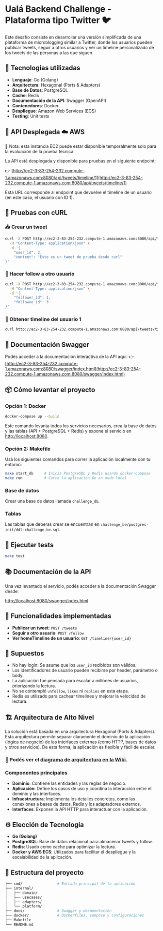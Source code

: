 # Ualá Backend Challenge - Plataforma tipo Twitter 🐦

Este desafío consiste en desarrollar una versión simplificada de una plataforma de microblogging similar a Twitter, donde los usuarios pueden publicar tweets, seguir a otros usuarios y ver un timeline personalizado de los tweets de las personas a las que siguen.

## 🧩 Tecnologías utilizadas

- **Lenguaje**: Go (Golang)
- **Arquitectura**: Hexagonal (Ports & Adapters)
- **Base de Datos**: PostgreSQL
- **Cache**: Redis
- **Documentación de la API**: Swagger (OpenAPI)
- **Contenedores**: Docker
- **Despliegue**: Amazon Web Services (ECS)
- **Testing**: Unit tests

## 🚀 API Desplegada ☁️ AWS

📝 Nota: esta instancia EC2 puede estar disponible temporalmente solo para la evaluación de la prueba técnica.

La API está desplegada y disponible para pruebas en el siguiente endpoint:

👉 [http://ec2-3-83-254-232.compute-1.amazonaws.com:8080/api/tweets/timeline/1](http://ec2-3-83-254-232.compute-1.amazonaws.com:8080/api/tweets/timeline/1)

Esta URL corresponde al endpoint que devuelve el timeline de un usuario (en este caso, el usuario con ID 1).

## 🔧 Pruebas con cURL

### 📥 Crear un tweet

```bash
curl -X POST http://ec2-3-83-254-232.compute-1.amazonaws.com:8080/api/tweets/ \
  -H "Content-Type: application/json" \
  -d '{
    "user_id": 2,
    "content": "Este es un tweet de prueba desde curl"
}'
```
### 👤 Hacer follow a otro usuario

```bash
curl -X POST http://ec2-3-83-254-232.compute-1.amazonaws.com:8080/api/follows/ \
  -H "Content-Type: application/json" \
  -d '{
    "follower_id": 1,
    "followee_id": 3
}'
```
### 📰 Obtener timeline del usuario 1

```bash
curl http://ec2-3-83-254-232.compute-1.amazonaws.com:8080/api/tweets/timeline/1
```
## 📄 Documentación Swagger

Podés acceder a la documentación interactiva de la API aquí:
👉 [http://ec2-3-83-254-232.compute-1.amazonaws.com:8080/swagger/index.html](http://ec2-3-83-254-232.compute-1.amazonaws.com:8080/swagger/index.html)


## 📦 Cómo levantar el proyecto

### Opción 1: Docker

```bash
docker-compose up --build
```

Este comando levanta todos los servicios necesarios, crea la base de datos y las tablas (API + PostgreSQL + Redis) y expone el servicio en [http://localhost:8080](http://localhost:8080).

### Opción 2: Makefile

Usá los siguientes comandos para correr la aplicación localmente con tu entorno:

```bash
make start_db     # Inicia PostgreSQL y Redis usando docker-compose
make run          # Corre la aplicación Go en modo local
```

### Base de datos

Crear una base de datos llamada `challenge_db`.

### Tablas

Las tablas que deberas crear se encuentran en `challenge_be/postgres-init/ddl-challenge-be.sql`.

## 🧪 Ejecutar tests

```bash
make test
```

## 📚 Documentación de la API

Una vez levantado el servicio, podés acceder a la documentación Swagger desde:

[http://localhost:8080/swagger/index.html](http://localhost:8080/swagger/index.html)

## 🚀 Funcionalidades implementadas

- **Publicar un tweet**: `POST /tweets`
- **Seguir a otro usuario**: `POST /follow`
- **Ver homeTimeline de un usuario**: `GET /timeline/{user_id}`

## 📌 Supuestos

- No hay login: Se asume que los `user_id` recibidos son válidos.
- Los identificadores de usuario pueden recibirse por header, parámetro o body.
- La aplicación fue pensada para escalar a millones de usuarios, priorizando la lectura.
- No se contempló `unfollow`, `likes` ni `replies` en esta etapa.
- Redis es utilizado para cachear timelines y mejorar la velocidad de lectura.

## 🏗️ Arquitectura de Alto Nivel

La solución está basada en una arquitectura Hexagonal (Ports & Adapters). Esta arquitectura permite separar claramente el dominio de la aplicación (lógica de negocio) de las interfaces externas (como HTTP, bases de datos y otros servicios). De esta forma, la aplicación es flexible y fácil de escalar.

###  🔎 Podés ver el [diagrama de arquitectura en la Wiki](https://github.com/Alejandraarrieta/challenge_be/wiki).

### Componentes principales

- **Dominio**: Contiene las entidades y las reglas de negocio.
- **Aplicación**: Define los casos de uso y coordina la interacción entre el dominio y las interfaces.
- **Infraestructura**: Implementa los detalles concretos, como las conexiones a bases de datos, Redis y los adaptadores externos.
- **Interfaces**: Exponen la API HTTP para interactuar con la aplicación.

## ⚙️ Elección de Tecnología

- **Go (Golang)**
- **PostgreSQL**: Base de datos relacional para almacenar tweets y follow.
- **Redis**: Usado como cache para optimizar la lectura.
- **Docker y AWS ECS**: Utilizados para facilitar el despliegue y la escalabilidad de la aplicación.

## 📂 Estructura del proyecto

```bash
├── cmd/                # Entrada principal de la aplicación
├── internal/
│   ├── domain/         
│   ├── usecases/       
│   ├── adapters/       
│   └── platform/       
├── docs/               # Swagger y documentación
├── docker/             # Dockerfiles, compose y configuraciones
├── Makefile
└── README.md
```
